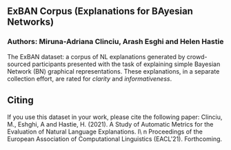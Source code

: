 ## ExBAN Corpus (Explanations for BAyesian Networks)
### Authors: Miruna-Adriana Clinciu, Arash Esghi and Helen Hastie

The ExBAN dataset: a corpus of NL explanations generated by crowd-sourced participants presented with the task of explaining simple Bayesian Network (BN) graphical representations. These explanations, in a separate collection effort, are rated for *clarity* and *informativeness*.

## Citing
If you use this dataset in your work, please cite the following paper:
Clinciu, M., Eshghi, A and Hastie, H. (2021). A Study of Automatic Metrics for the Evaluation of Natural Language Explanations. I\ n Proceedings of the European Association of Computational Linguistics (EACL'21). Forthcoming.
